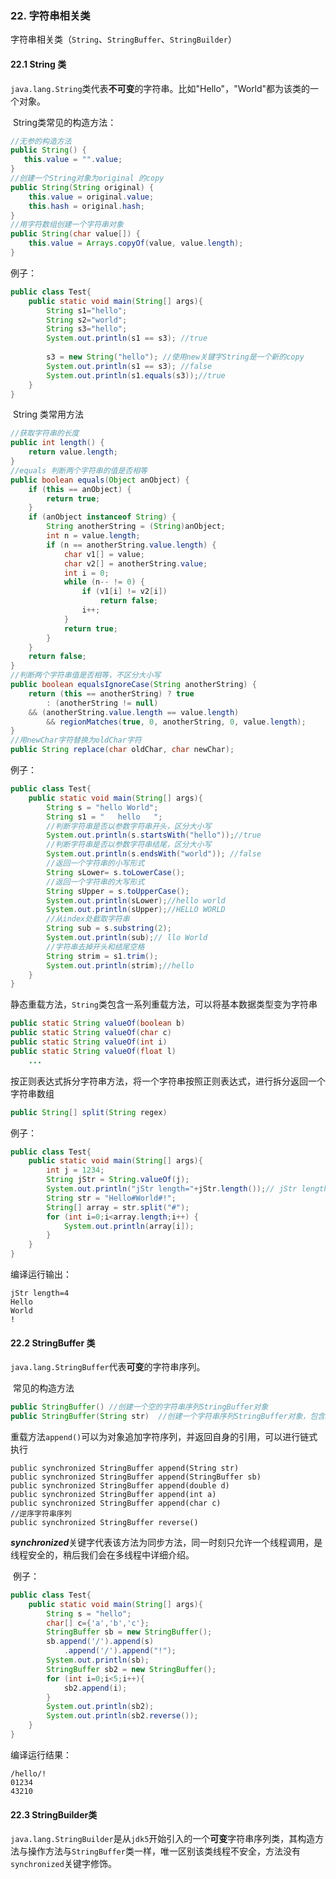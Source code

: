 ### 22. 字符串相关类

​        字符串相关类（`String`、`StringBuffer`、`StringBuilder`）

#### 22.1 String 类

​         `java.lang.String`类代表**不可变**的字符串。比如"Hello"，"World"都为该类的一个对象。

​         String类常见的构造方法：

```java
//无参的构造方法
public String() {
   this.value = "".value;
}
//创建一个String对象为original 的copy
public String(String original) {
    this.value = original.value;
    this.hash = original.hash;
}
//用字符数组创建一个字符串对象
public String(char value[]) {
    this.value = Arrays.copyOf(value, value.length);
}
```

例子：

```java
public class Test{
    public static void main(String[] args){
        String s1="hello";
        String s2="world";
        String s3="hello";
        System.out.println(s1 == s3); //true
        
        s3 = new String("hello"); //使用new关键字String是一个新的copy
        System.out.println(s1 == s3); //false
        System.out.println(s1.equals(s3));//true
    }
}
```

​        String 类常用方法

```java
//获取字符串的长度
public int length() {
    return value.length;
}
//equals 判断两个字符串的值是否相等
public boolean equals(Object anObject) {
    if (this == anObject) {
        return true;
    }
    if (anObject instanceof String) {
        String anotherString = (String)anObject;
        int n = value.length;
        if (n == anotherString.value.length) {
            char v1[] = value;
            char v2[] = anotherString.value;
            int i = 0;
            while (n-- != 0) {
                if (v1[i] != v2[i])
                    return false;
                i++;
            }
            return true;
        }
    }
    return false;
}
//判断两个字符串值是否相等，不区分大小写
public boolean equalsIgnoreCase(String anotherString) {
    return (this == anotherString) ? true
        : (anotherString != null)
    && (anotherString.value.length == value.length)
        && regionMatches(true, 0, anotherString, 0, value.length);
}
//用newChar字符替换为oldChar字符
public String replace(char oldChar, char newChar);
```

例子：

```java
public class Test{
    public static void main(String[] args){
        String s = "hello World";
        String s1 = "   hello   ";
        //判断字符串是否以参数字符串开头，区分大小写
        System.out.println(s.startsWith("hello"));//true
        //判断字符串是否以参数字符串结尾，区分大小写
        System.out.println(s.endsWith("world")); //false
        //返回一个字符串的小写形式
        String sLower= s.toLowerCase();
        //返回一个字符串的大写形式
        String sUpper = s.toUpperCase();
        System.out.println(sLower);//hello world
        System.out.println(sUpper);//HELLO WORLD
        //从index处截取字符串
        String sub = s.substring(2);
        System.out.println(sub);// llo World
        //字符串去掉开头和结尾空格
        String strim = s1.trim();
        System.out.println(strim);//hello
    }
}
```

​          静态重载方法，`String`类包含一系列重载方法，可以将基本数据类型变为字符串

```java
public static String valueOf(boolean b)
public static String valueOf(char c)
public static String valueOf(int i)
public static String valueOf(float l)
    ...
```

​          按正则表达式拆分字符串方法，将一个字符串按照正则表达式，进行拆分返回一个字符串数组

```java
public String[] split(String regex)
```

例子：

```java
public class Test{
    public static void main(String[] args){
        int j = 1234;
        String jStr = String.valueOf(j);
        System.out.println("jStr length="+jStr.length());// jStr length=4
        String str = "Hello#World#!";
        String[] array = str.split("#");
        for (int i=0;i<array.length;i++) {
            System.out.println(array[i]);
        }
    }
}
```

编译运行输出：

```
jStr length=4
Hello
World
!
```

#### 22.2 StringBuffer 类

​        `java.lang.StringBuffer`代表**可变**的字符串序列。

​        常见的构造方法

```java
public StringBuffer() //创建一个空的字符串序列StringBuffer对象
public StringBuffer(String str)  //创建一个字符串序列StringBuffer对象，包含String对象str
```

​         重载方法`append()`可以为对象追加字符序列，并返回自身的引用，可以进行链式执行

```
public synchronized StringBuffer append(String str)
public synchronized StringBuffer append(StringBuffer sb)
public synchronized StringBuffer append(double d)
public synchronized StringBuffer append(int a)
public synchronized StringBuffer append(char c)
//逆序字符串序列
public synchronized StringBuffer reverse()

```

​      ***synchronized***关键字代表该方法为同步方法，同一时刻只允许一个线程调用，是线程安全的，稍后我们会在多线程中详细介绍。

​      例子：

```java
public class Test{
    public static void main(String[] args){
        String s = "hello";
        char[] c={'a','b','c'};
        StringBuffer sb = new StringBuffer();
        sb.append('/').append(s)
            .append('/').append("!");
        System.out.println(sb);
        StringBuffer sb2 = new StringBuffer();
        for (int i=0;i<5;i++){
            sb2.append(i);
        }
        System.out.println(sb2);
        System.out.println(sb2.reverse());
    }
}
```

编译运行结果：

```
/hello/!
01234
43210
```

#### 22.3 StringBuilder类

​       `java.lang.StringBuilder`是从`jdk5`开始引入的一个**可变**字符串序列类，其构造方法与操作方法与`StringBuffer`类一样，唯一区别该类线程不安全，方法没有`synchronized`关键字修饰。

